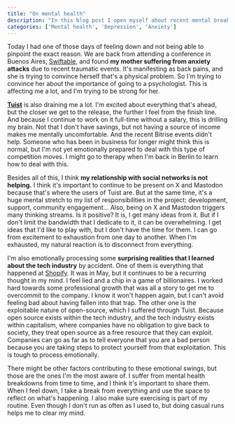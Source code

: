 ```yaml
---
title: "On mental health"
description: "In this blog post I open myself about recent mental breakdowns and how I'm dealing with them."
categories: ['Mental health', 'Depression', 'Anxiety']
---
```


Today I had one of those days of feeling down and not being able to pinpoint the exact reason.
We are back from attending a conference in Buenos Aires, [Swiftable](https://www.swiftable.co), 
and found **my mother suffering from anxiety attacks** due to recent traumatic events.
It's manifesting as back pains, 
and she is trying to convince herself that's a physical problem.
So I'm trying to convince her about the importance of going to a psychologist.
This is affecting me a lot, and I'm trying to be strong for her.

[**Tuist**](https://tuist.io) is also draining me a lot.
I'm excited about everything that's ahead,
but the closer we get to the release,
the further I feel from the finish line.
And because I continue to work on it full-time without a salary,
this is drilling my brain.
Not that I don't have savings,
but not having a source of income makes me mentally uncomfortable.
And the recent Bitrise events didn't help.
Someone who has been in business for longer might think this is normal,
but I'm not yet emotionally prepared to deal with this type of competition moves.
I might go to therapy when I'm back in Berlin to learn how to deal with this.

Besides all of this,
I think **my relationship with social networks is not helping.**
I think it's important to continue to be present on X and Mastodon because that's where the users of Tuist are.
But at the same time, it's a huge mental stretch to my list of responsibilities in the project: development, support, community engagement...
Also,
being on X and Mastodon triggers many thinking streams.
Is it positive?
It is, I get many ideas from it.
But if I don't limit the bandwidth that I dedicate to it,
it can be overwhelming.
I get ideas that I'd like to play with,
but I don't have the time for them.
I can go from excitement to exhaustion from one day to another.
When I'm exhausted,
my natural reaction is to disconnect from everything.

I'm also emotionally processing some **surprising realities that I learned about the tech industry** by accident.
One of them is everything that happened at [Shopify](https://shopify.com).
It was in May,
but it continues to be a recurring thought in my mind.
I feel lied and a chip in a game of billionaires.
I worked hard towards some professional growth that was all a story to get me to overcommit to the company.
I know it won't happen again,
but I can't avoid feeling bad about having fallen into that trap.
The other one is the exploitable nature of open-source,
which I suffered through Tuist.
Because open source exists within the tech industry,
and the tech industry exists within capitalism,
where companies have no obligation to give back to society,
they treat open source as a free resource that they can exploit.
Companies can go as far as to tell everyone that you are a bad person because you are taking steps to protect yourself from that exploitation.
This is tough to process emotionally.

There might be other factors contributing to these emotional swings,
but those are the ones I'm the most aware of.
I suffer from mental health breakdowns from time to time,
and I think it's important to share them.
When I feel down, I take a break from everything and use the space to reflect on what's happening.
I also make sure exercising is part of my routine.
Even though I don't run as often as I used to,
but doing casual runs helps me to clear my mind.
